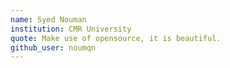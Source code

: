 ```yaml
---
name: Syed Nouman
institution: CMR University
quote: Make use of opensource, it is beautiful.
github_user: noumqn
---
```

